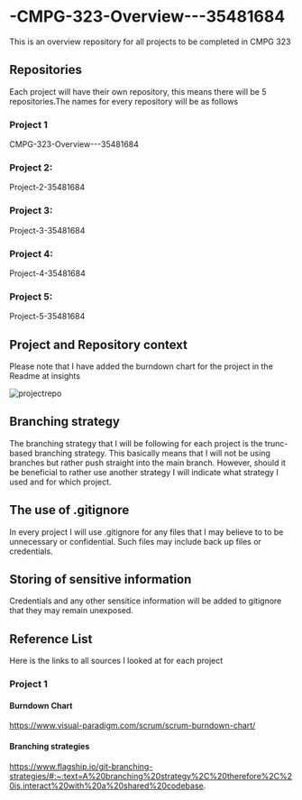# -CMPG-323-Overview---35481684
This is an overview repository for all projects to be completed in CMPG 323
## Repositories
Each project will have their own repository, this means there will be 5 repositories.The names for every repository will be as follows
### Project 1
CMPG-323-Overview---35481684
### Project 2:
Project-2-35481684
### Project 3:
Project-3-35481684
### Project 4:
Project-4-35481684
### Project 5:
Project-5-35481684

## Project and Repository context
Please note that I have added the burndown chart for the project in the Readme at insights

![projectrepo](https://user-images.githubusercontent.com/110601881/184497395-29cd3c2d-9acb-42ad-91e3-eada4c9f715b.jpg)

## Branching strategy
The branching strategy that I will be following for each project is the trunc-based branching strategy. This basically means that I will not be using branches but rather push straight into the main branch. However, should it be beneficial to rather use another strategy I will indicate what strategy I used and for which project.
## The use of .gitignore
In every project I will use .gitignore for any files that I may believe to to be unnecessary or confidential. Such files may include back up files or credentials. 
## Storing of sensitive information
Credentials and any other sensitice information will be added to gitignore that they may remain unexposed.

## Reference List
Here is the links to all sources I looked at for each project
### Project 1
#### Burndown Chart
https://www.visual-paradigm.com/scrum/scrum-burndown-chart/
#### Branching strategies
https://www.flagship.io/git-branching-strategies/#:~:text=A%20branching%20strategy%2C%20therefore%2C%20is,interact%20with%20a%20shared%20codebase.
